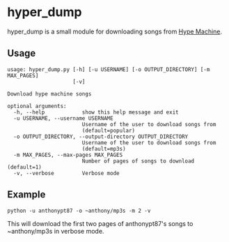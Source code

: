 # hyper_dump
hyper_dump is a small module for downloading songs from [Hype Machine](http://www.hypem.com).

## Usage

	usage: hyper_dump.py [-h] [-u USERNAME] [-o OUTPUT_DIRECTORY] [-m MAX_PAGES]
	                     [-v]
	
	Download hype machine songs
	
	optional arguments:
	  -h, --help            show this help message and exit
	  -u USERNAME, --username USERNAME
	                        Username of the user to download songs from
	                        (default=popular)
	  -o OUTPUT_DIRECTORY, --output-directory OUTPUT_DIRECTORY
	                        Username of the user to download songs from
	                        (default=mp3s)
	  -m MAX_PAGES, --max-pages MAX_PAGES
	                        Number of pages of songs to download (default=1)
	  -v, --verbose         Verbose mode
	

## Example
	python -u anthonypt87 -o ~anthony/mp3s -m 2 -v
This will download the first two pages of anthonypt87's songs to ~anthony/mp3s in verbose mode.
